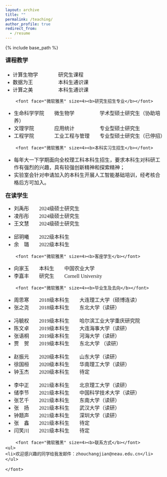 ```yaml
---
layout: archive
title: ""
permalink: /teaching/
author_profile: true
redirect_from:
  - /resume
---
```


{% include base_path %}

<p style="line-height:2.0">
	<font face="微软雅黑" size=3>
		<font face="微软雅黑" size=4><b>课程教学</b></font>
<ul>
	<li>计算生物学&emsp;&emsp;&emsp;&emsp;研究生课程</li>
	<li>数据为王&emsp;&emsp;&emsp;&emsp;&emsp;本科生通识课</li>
	<li>计算之美&emsp;&emsp;&emsp;&emsp;&emsp;本科生通识课</li>
</ul>
		
  		<font face="微软雅黑" size=4><b>研究生招生专业</b></font>
<ul>
	<li>生命科学学院&emsp;&emsp;微生物学&emsp;&emsp;&emsp;&emsp;&emsp;学术型硕士研究生（协助培养）</li>
	<li>文理学院&emsp;&emsp;&emsp;&emsp;应用统计&emsp;&emsp;&emsp;&emsp;&emsp;专业型硕士研究生</li>
	<li>工程学院&emsp;&emsp;&emsp;&emsp;工业工程与管理&emsp;&emsp;专业型硕士研究生（已停招）</li>
</ul>

		<font face="微软雅黑" size=4><b>本科实习生招生</b></font>
<ul>
	<li>每年大一下学期面向全校理工科本科生招生，要求本科生对科研工作有强烈的兴趣，具有较强创新精神和探索精神；</li>
	<li>实验室会针对申请加入的本科生开展人工智能基础培训，经考核合格后方可加入。</li>
</ul>
		<font face="微软雅黑" size=4><b>在读学生</b></font>
<ul>
	<li>刘禹彤&emsp;&emsp;2024级硕士研究生</li>
	<li>凌彤彤&emsp;&emsp;2024级硕士研究生</li>
	<li>王文慧&emsp;&emsp;2024级硕士研究生</li>
	<br>
	<li>邱玥曦&emsp;&emsp;2022级本科生</li>
	<li>余&emsp;璐&emsp;&emsp;2022级本科生</li>
</ul>

		<font face="微软雅黑" size=4><b>客座学生</b></font>
<ul>
	<li>向家玉&emsp;&emsp;本科生&emsp;&emsp;中国农业大学</li>
	<li>李嘉丰&emsp;&emsp;研究生&emsp;&emsp;Cornell University</li>
</ul>

		<font face="微软雅黑" size=4><b>毕业生及去向</b></font>
<ul>
	<li>周思寒&emsp;&emsp;2018级本科生&emsp;&emsp;大连理工大学（硕博连读）</li>
	<li>张之尧&emsp;&emsp;2018级本科生&emsp;&emsp;东北大学（读研）</li>
	<br>
	<li>冯毓权&emsp;&emsp;2019级本科生&emsp;&emsp;哈尔滨工业大学重庆研究院</li>
	<li>陈文卓&emsp;&emsp;2019级本科生&emsp;&emsp;大连海事大学（读研）</li>
	<li>张语桐&emsp;&emsp;2019级本科生&emsp;&emsp;河海大学（读研）</li>
	<li>贾&emsp;贺&emsp;&emsp;2019级本科生&emsp;&emsp;东北大学 （读研）</li>
	<br>
	<li>赵振元&emsp;&emsp;2020级本科生&emsp;&emsp;山东大学（读研）</li>
	<li>徐国桓&emsp;&emsp;2020级本科生&emsp;&emsp;华南理工大学（读研）</li>
	<li>钟玉杰&emsp;&emsp;2020级本科生&emsp;&emsp;待定</li>
	<br>
	<li>李中正&emsp;&emsp;2021级本科生&emsp;&emsp;北京理工大学（读研）</li>
	<li>储李节&emsp;&emsp;2021级本科生&emsp;&emsp;中国科学技术大学（读研）</li>
	<li>张艺千&emsp;&emsp;2021级本科生&emsp;&emsp;东南大学（读研）</li>
	<li>张&emsp;扬&emsp;&emsp;2021级本科生&emsp;&emsp;武汉大学（读研）</li>
	<li>钟题声&emsp;&emsp;2021级本科生&emsp;&emsp;深圳大学（读研）</li>
	<li>张&emsp;鑫&emsp;&emsp;2021级本科生&emsp;&emsp;待定</li>
	<li>闫笑川&emsp;&emsp;2021级本科生&emsp;&emsp;待定</li>
</ul>

		<font face="微软雅黑" size=4><b>联系方式</b></font>
	<ul>
	<li>欢迎感兴趣的同学给我发邮件：zhouchangjian@neau.edu.cn</li>
	</ul>

	</font> 

</p>
